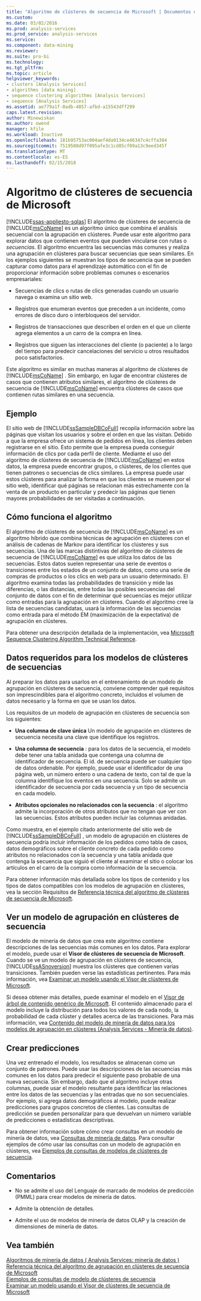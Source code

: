 ```yaml
---
title: "Algoritmo de clústeres de secuencia de Microsoft | Documentos de Microsoft"
ms.custom: 
ms.date: 03/02/2016
ms.prod: analysis-services
ms.prod_service: analysis-services
ms.service: 
ms.component: data-mining
ms.reviewer: 
ms.suite: pro-bi
ms.technology: 
ms.tgt_pltfrm: 
ms.topic: article
helpviewer_keywords:
- clusters [Analysis Services]
- algorithms [data mining]
- sequence clustering algorithms [Analysis Services]
- sequence [Analysis Services]
ms.assetid: ae779a1f-0adb-4857-afbd-a15543dff299
caps.latest.revision: 
author: Minewiskan
ms.author: owend
manager: kfile
ms.workload: Inactive
ms.openlocfilehash: 181b95753ac004aef4da9134ce46347c4cffa304
ms.sourcegitcommit: 7519508d97f095afe3c1cd85cf09a13c9eed345f
ms.translationtype: MT
ms.contentlocale: es-ES
ms.lasthandoff: 02/15/2018
---
```

# <a name="microsoft-sequence-clustering-algorithm"></a>Algoritmo de clústeres de secuencia de Microsoft
[!INCLUDE[ssas-appliesto-sqlas](../../includes/ssas-appliesto-sqlas.md)]
El algoritmo de clústeres de secuencia de [!INCLUDE[msCoName](../../includes/msconame-md.md)] es un algoritmo único que combina el análisis secuencial con la agrupación en clústeres. Puede usar este algoritmo para explorar datos que contienen eventos que pueden vincularse con rutas o *secuencias*. El algoritmo encuentra las secuencias más comunes y realiza una agrupación en clústeres para buscar secuencias que sean similares. En los ejemplos siguientes se muestran los tipos de secuencia que se pueden capturar como datos para el aprendizaje automático con el fin de proporcionar información sobre problemas comunes o escenarios empresariales:  
  
-   Secuencias de clics o rutas de clics generadas cuando un usuario navega o examina un sitio web.  
  
-   Registros que enumeran eventos que preceden a un incidente, como errores de disco duro o interbloqueos del servidor.  
  
-   Registros de transacciones que describen el orden en el que un cliente agrega elementos a un carro de la compra en línea.  
  
-   Registros que siguen las interacciones del cliente (o paciente) a lo largo del tiempo para predecir cancelaciones del servicio u otros resultados poco satisfactorios.  
  
 Este algoritmo es similar en muchas maneras al algoritmo de clústeres de [!INCLUDE[msCoName](../../includes/msconame-md.md)] . Sin embargo, en lugar de encontrar clústeres de casos que contienen atributos similares, el algoritmo de clústeres de secuencia de [!INCLUDE[msCoName](../../includes/msconame-md.md)] encuentra clústeres de casos que contienen rutas similares en una secuencia.  
  
## <a name="example"></a>Ejemplo  
 El sitio web de [!INCLUDE[ssSampleDBCoFull](../../includes/sssampledbcofull-md.md)] recopila información sobre las páginas que visitan los usuarios y sobre el orden en que las visitan. Debido a que la empresa ofrece un sistema de pedidos en línea, los clientes deben registrarse en el sitio. Esto permite que la empresa pueda conseguir información de clics por cada perfil de cliente. Mediante el uso del algoritmo de clústeres de secuencia de [!INCLUDE[msCoName](../../includes/msconame-md.md)] en estos datos, la empresa puede encontrar grupos, o clústeres, de los clientes que tienen patrones o secuencias de clics similares. La empresa puede usar estos clústeres para analizar la forma en que los clientes se mueven por el sitio web, identificar qué páginas se relacionan más estrechamente con la venta de un producto en particular y predecir las páginas que tienen mayores probabilidades de ser visitadas a continuación.  
  
## <a name="how-the-algorithm-works"></a>Cómo funciona el algoritmo  
 El algoritmo de clústeres de secuencia de [!INCLUDE[msCoName](../../includes/msconame-md.md)] es un algoritmo híbrido que combina técnicas de agrupación en clústeres con el análisis de cadenas de Markov para identificar los clústeres y sus secuencias.  Una de las marcas distintivas del algoritmo de clústeres de secuencia de [!INCLUDE[msCoName](../../includes/msconame-md.md)] es que utiliza los datos de las secuencias. Estos datos suelen representar una serie de eventos o transiciones entre los estados de un conjunto de datos, como una serie de compras de productos o los clics en web para un usuario determinado. El algoritmo examina todas las probabilidades de transición y mide las diferencias, o las distancias, entre todas las posibles secuencias del conjunto de datos con el fin de determinar qué secuencias es mejor utilizar como entradas para la agrupación en clústeres. Cuando el algoritmo cree la lista de secuencias candidatas, usará la información de las secuencias como entrada para el método EM (maximización de la expectativa) de agrupación en clústeres.  
  
 Para obtener una descripción detallada de la implementación, vea [Microsoft Sequence Clustering Algorithm Technical Reference](../../analysis-services/data-mining/microsoft-sequence-clustering-algorithm-technical-reference.md).  
  
## <a name="data-required-for-sequence-clustering-models"></a>Datos requeridos para los modelos de clústeres de secuencias  
 Al preparar los datos para usarlos en el entrenamiento de un modelo de agrupación en clústeres de secuencia, conviene comprender qué requisitos son imprescindibles para el algoritmo concreto, incluidos el volumen de datos necesario y la forma en que se usan los datos.  
  
 Los requisitos de un modelo de agrupación en clústeres de secuencia son los siguientes:  
  
-   **Una columna de clave única** Un modelo de agrupación en clústeres de secuencia necesita una clave que identifique los registros.  
  
-   **Una columna de secuencia** : para los datos de la secuencia, el modelo debe tener una tabla anidada que contenga una columna de identificador de secuencia. El id. de secuencia puede ser cualquier tipo de datos ordenable. Por ejemplo, puede usar el identificador de una página web, un número entero o una cadena de texto, con tal de que la columna identifique los eventos en una secuencia. Solo se admite un identificador de secuencia por cada secuencia y un tipo de secuencia en cada modelo.  
  
-   **Atributos opcionales no relacionados con la secuencia** : el algoritmo admite la incorporación de otros atributos que no tengan que ver con las secuencias. Estos atributos pueden incluir las columnas anidadas.  
  
 Como muestra, en el ejemplo citado anteriormente del sitio web de [!INCLUDE[ssSampleDBCoFull](../../includes/sssampledbcofull-md.md)] , un modelo de agrupación en clústeres de secuencia podría incluir información de los pedidos como tabla de casos, datos demográficos sobre el cliente concreto de cada pedido como atributos no relacionados con la secuencia y una tabla anidada que contenga la secuencia que siguió el cliente al examinar el sitio o colocar los artículos en el carro de la compra como información de la secuencia.  
  
 Para obtener información más detallada sobre los tipos de contenido y los tipos de datos compatibles con los modelos de agrupación en clústeres, vea la sección Requisitos de [Referencia técnica del algoritmo de clústeres de secuencia de Microsoft](../../analysis-services/data-mining/microsoft-sequence-clustering-algorithm-technical-reference.md).  
  
## <a name="viewing-a-sequence-clustering-model"></a>Ver un modelo de agrupación en clústeres de secuencia  
 El modelo de minería de datos que crea este algoritmo contiene descripciones de las secuencias más comunes en los datos. Para explorar el modelo, puede usar el **Visor de clústeres de secuencia de Microsoft**. Cuando se ve un modelo de agrupación en clústeres de secuencia, [!INCLUDE[ssASnoversion](../../includes/ssasnoversion-md.md)] muestra los clústeres que contienen varias transiciones. También pueden verse las estadísticas pertinentes. Para más información, vea [Examinar un modelo usando el Visor de clústeres de Microsoft](../../analysis-services/data-mining/browse-a-model-using-the-microsoft-sequence-cluster-viewer.md).  
  
 Si desea obtener más detalles, puede examinar el modelo en el [Visor de árbol de contenido genérico de Microsoft](../../analysis-services/data-mining/browse-a-model-using-the-microsoft-generic-content-tree-viewer.md). El contenido almacenado para el modelo incluye la distribución para todos los valores de cada nodo, la probabilidad de cada clúster y detalles acerca de las transiciones. Para más información, vea [Contenido del modelo de minería de datos para los modelos de agrupación en clústeres &#40;Analysis Services - Minería de datos&#41;](../../analysis-services/data-mining/mining-model-content-for-sequence-clustering-models.md).  
  
## <a name="creating-predictions"></a>Crear predicciones  
 Una vez entrenado el modelo, los resultados se almacenan como un conjunto de patrones. Puede usar las descripciones de las secuencias más comunes en los datos para predecir el siguiente paso probable de una nueva secuencia. Sin embargo, dado que el algoritmo incluye otras columnas, puede usar el modelo resultante para identificar las relaciones entre los datos de las secuencias y las entradas que no son secuenciales. Por ejemplo, si agrega datos demográficos al modelo, puede realizar predicciones para grupos concretos de clientes. Las consultas de predicción se pueden personalizar para que devuelvan un número variable de predicciones o estadísticas descriptivas.  
  
 Para obtener información sobre cómo crear consultas en un modelo de minería de datos, vea [Consultas de minería de datos](../../analysis-services/data-mining/data-mining-queries.md). Para consultar ejemplos de cómo usar las consultas con un modelo de agrupación en clústeres, vea [Ejemplos de consultas de modelos de clústeres de secuencia](../../analysis-services/data-mining/sequence-clustering-model-query-examples.md).  
  
## <a name="remarks"></a>Comentarios  
  
-   No se admite el uso del Lenguaje de marcado de modelos de predicción (PMML) para crear modelos de minería de datos.  
  
-   Admite la obtención de detalles.  
  
-   Admite el uso de modelos de minería de datos OLAP y la creación de dimensiones de minería de datos.  
  
## <a name="see-also"></a>Vea también  
 [Algoritmos de minería de datos &#40; Analysis Services: minería de datos &#41;](../../analysis-services/data-mining/data-mining-algorithms-analysis-services-data-mining.md)   
 [Referencia técnica del algoritmo de agrupación en clústeres de secuencia de Microsoft](../../analysis-services/data-mining/microsoft-sequence-clustering-algorithm-technical-reference.md)   
 [Ejemplos de consultas de modelo de clústeres de secuencia](../../analysis-services/data-mining/sequence-clustering-model-query-examples.md)   
 [Examinar un modelo usando el Visor de clústeres de secuencia de Microsoft](../../analysis-services/data-mining/browse-a-model-using-the-microsoft-sequence-cluster-viewer.md)  
  
  
